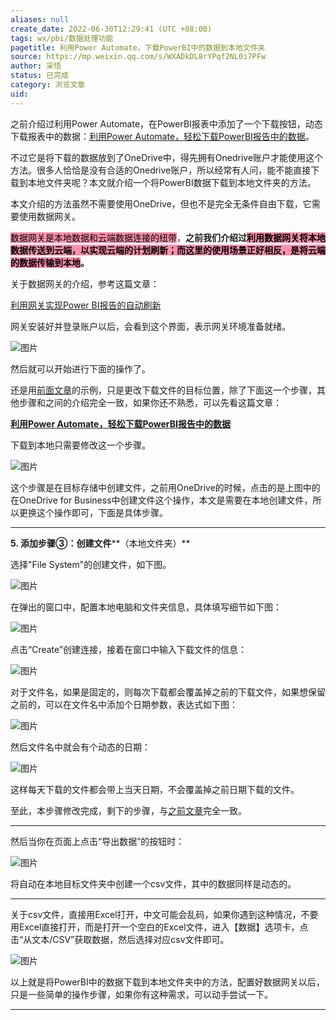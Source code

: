 ```yaml
---
aliases: null
create_date: 2022-06-30T12:29:41 (UTC +08:00)
tags: wx/pbi/数据处理功能
pagetitle: 利用Power Automate，下载PowerBI中的数据到本地文件夹
source: https://mp.weixin.qq.com/s/WXADkDL8rYPqf2NL0i7PFw
author: 采悟
status: 已完成
category: 浏览文章
uid: 
---
```


之前介绍过利用Power Automate，在PowerBI报表中添加了一个下载按钮，动态下载报表中的数据：[利用Power Automate，轻松下载PowerBI报告中的数据](http://mp.weixin.qq.com/s?__biz=MzA4MzQwMjY4MA==&mid=2484079238&idx=1&sn=0ae06ab03c215c59ad020c81e7983aa5&chksm=8e13a051b9642947c66a83ec8efdd230b2215d019a6d69100e4eed21f16b03e1fe03d3e862a7&scene=21#wechat_redirect)。

不过它是将下载的数据放到了OneDrive中，得先拥有Onedrive账户才能使用这个方法。很多人恰恰是没有合适的Onedrive账户，所以经常有人问，能不能直接下载到本地文件夹呢？本文就介绍一个将PowerBI数据下载到本地文件夹的方法。

本文介绍的方法虽然不需要使用OneDrive，但也不是完全无条件自由下载，它需要使用数据网关。

<mark style="background: #FF5582A6;">数据网关是本地数据和云端数据连接的纽带</mark>，**之前我们介绍过<mark style="background: #FF5582A6;">利用数据网关将本地数据传送到云端，以实现云端的计划刷新；而这里的使用场景正好相反，是将云端的数据传输到本地</mark>。**

关于数据网关的介绍，参考这篇文章：

[利用网关实现Power BI报告的自动刷新](http://mp.weixin.qq.com/s?__biz=MzA4MzQwMjY4MA==&mid=2484076890&idx=1&sn=d50a0875dccb56423464b2af3742bd36&chksm=8e13ab8db964229bfc354e4039f72370bfe6cde7b43fd87dc11062a8bcd72cf35e7f2cc44cc4&scene=21#wechat_redirect)

网关安装好并登录账户以后，会看到这个界面，表示网关环境准备就绪。

![图片](https://mmbiz.qpic.cn/mmbiz_png/aHEbZtANQJNXPy1lnBdpT8B0VdNS9tV4oG0nN9cjaMrIic0OCiaNABT6SOtGbuf1LYickgm4icMq7IbjvNBIapibOmg/640?wx_fmt=png&wxfrom=5&wx_lazy=1&wx_co=1)

然后就可以开始进行下面的操作了。

还是用[前面文章](http://mp.weixin.qq.com/s?__biz=MzA4MzQwMjY4MA==&mid=2484079238&idx=1&sn=0ae06ab03c215c59ad020c81e7983aa5&chksm=8e13a051b9642947c66a83ec8efdd230b2215d019a6d69100e4eed21f16b03e1fe03d3e862a7&scene=21#wechat_redirect)的示例，只是更改下载文件的目标位置，除了下面这一个步骤，其他步骤和之间的介绍完全一致，如果你还不熟悉，可以先看这篇文章：

[**利用Power Automate，轻松下载PowerBI报告中的数据**](http://mp.weixin.qq.com/s?__biz=MzA4MzQwMjY4MA==&mid=2484079238&idx=1&sn=0ae06ab03c215c59ad020c81e7983aa5&chksm=8e13a051b9642947c66a83ec8efdd230b2215d019a6d69100e4eed21f16b03e1fe03d3e862a7&scene=21#wechat_redirect)  

下载到本地只需要修改这一个步骤。

![图片](https://mmbiz.qpic.cn/mmbiz_png/aHEbZtANQJNXPy1lnBdpT8B0VdNS9tV4s7C9yBu9cmvNGEYezNm9TsU8XjfLTBibS7hKSSE7jqumywDwu5VtLUg/640?wx_fmt=png&wxfrom=5&wx_lazy=1&wx_co=1)

这个步骤是在目标存储中创建文件，之前用OneDrive的时候，点击的是上图中的在OneDrive for Business中创建文件这个操作，本文是需要在本地创建文件，所以更换这个操作即可，下面是具体步骤。  

___

**5\. 添加步骤③：创建文件****（本地文件夹）**

选择"File System"的创建文件，如下图。

![图片](https://mmbiz.qpic.cn/mmbiz_png/aHEbZtANQJNXPy1lnBdpT8B0VdNS9tV4TVsAdtIvxo46gs0dY9F1ffJAVrdE0lbMrf2iaFWKc78yuJTSOjicuiaGA/640?wx_fmt=png&wxfrom=5&wx_lazy=1&wx_co=1)

在弹出的窗口中，配置本地电脑和文件夹信息，具体填写细节如下图：

![图片](https://mmbiz.qpic.cn/mmbiz_png/aHEbZtANQJNXPy1lnBdpT8B0VdNS9tV4V9icCw9dSRnkh6BicZZbLfPMDNjZrL4ibQRYd1DhqRQXvZxzDQeCYWP5A/640?wx_fmt=png&wxfrom=5&wx_lazy=1&wx_co=1)

点击“Create”创建连接，接着在窗口中输入下载文件的信息：  

![图片](https://mmbiz.qpic.cn/mmbiz_png/aHEbZtANQJNXPy1lnBdpT8B0VdNS9tV4UK4HgUeg2hyiaHHohIvRic7iay5EkJIZDoj6HQegf1I0yeVDXjRRJvlHQ/640?wx_fmt=png&wxfrom=5&wx_lazy=1&wx_co=1)

对于文件名，如果是固定的，则每次下载都会覆盖掉之前的下载文件，如果想保留之前的，可以在文件名中添加个日期参数，表达式如下图：

![图片](https://mmbiz.qpic.cn/mmbiz_png/aHEbZtANQJNXPy1lnBdpT8B0VdNS9tV4tEpE4Dm3D6PYtebEZG22qAY1CMn8zSlU21mZ2Pkt2hVXoQPwQa3t2Q/640?wx_fmt=png&wxfrom=5&wx_lazy=1&wx_co=1)

然后文件名中就会有个动态的日期：  

![图片](https://mmbiz.qpic.cn/mmbiz_png/aHEbZtANQJNXPy1lnBdpT8B0VdNS9tV47P4MEk95vaOwvmVaFkv1MevA4KvHFfWbxazGW2hsjCttySK7HRHZAw/640?wx_fmt=png&wxfrom=5&wx_lazy=1&wx_co=1)

这样每天下载的文件都会带上当天日期，不会覆盖掉之前日期下载的文件。

至此，本步骤修改完成，剩下的步骤，与[之前文章](http://mp.weixin.qq.com/s?__biz=MzA4MzQwMjY4MA==&mid=2484079238&idx=1&sn=0ae06ab03c215c59ad020c81e7983aa5&chksm=8e13a051b9642947c66a83ec8efdd230b2215d019a6d69100e4eed21f16b03e1fe03d3e862a7&scene=21#wechat_redirect)完全一致。  

___

然后当你在页面上点击“导出数据”的按钮时：  

![图片](https://mmbiz.qpic.cn/mmbiz_png/aHEbZtANQJNXPy1lnBdpT8B0VdNS9tV47R4RwyTjTcYiaFp5Fp31vL9PJfrymNZjKQCILQzeX6OTOh6UDtBCoyg/640?wx_fmt=png&wxfrom=5&wx_lazy=1&wx_co=1)

将自动在本地目标文件夹中创建一个csv文件，其中的数据同样是动态的。

___

关于csv文件，直接用Excel打开，中文可能会乱码，如果你遇到这种情况，不要用Excel直接打开，而是打开一个空白的Excel文件，进入【数据】选项卡，点击“从文本/CSV”获取数据，然后选择对应csv文件即可。

![图片](https://mmbiz.qpic.cn/mmbiz_png/aHEbZtANQJNXPy1lnBdpT8B0VdNS9tV4ZrmTPAVkfbZkiaBp09Vme3yJwvybFAKicZiceYf4xXcy3ofrRA0EyVZJA/640?wx_fmt=png&wxfrom=5&wx_lazy=1&wx_co=1)

以上就是将PowerBI中的数据下载到本地文件夹中的方法，配置好数据网关以后，只是一些简单的操作步骤，如果你有这种需求，可以动手尝试一下。  

___

